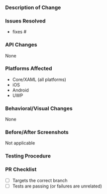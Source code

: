<!-- WAIT! 

After July 15, 2020, feature related pull requests cannot be guaranteed to merge by Xamarin.Forms 5.0. They will be labeled "maui" for transition to dotnet/maui. See the [transition to .NET MAUI](https://github.com/xamarin/Xamarin.Forms/wiki/Feature-Roadmap#transition-to-net-maui) for more information.

Before you submit this PR, make sure you're building on and targeting the right branch!
     - If this is an enhancement or contains API changes or breaking changes, target main-xf.
     - If the issue you're working on has a milestone, target the corresponding branch.
     - If this is a bug fix, target the branch of the latest stable version (unless the bug is only in a prerelease or main-xf, of course!).
     See [Contributing](https://github.com/xamarin/Xamarin.Forms/blob/main-xf/.github/CONTRIBUTING.md) for more tips!

     PLEASE DELETE THE ALL THESE COMMENTS BEFORE SUBMITTING! THANKS!!!
 -->
### Description of Change ###

<!-- Describe your changes here. If you're fixing a regression, please also include a link to the commit that first introduced this issue, if possible. -->

### Issues Resolved ### 
<!-- Please use the format "fixes #xxxx" for each issue this PR addresses -->

- fixes #

### API Changes ###
<!-- List all API changes here (or just put None), example:

Added:
 - bool FakeControl.MakeShiny { get; set; } //Bindable Property
 - void FakeControl.Clear ();

Changed:
 - object FakeControl.MakeShiny => FakeControl FakeControl.MakeShiny
 
 Removed:
 - object FakeControl.MakeShiny => FakeControl FakeControl.MakeShiny
 
 -->
 
 None

### Platforms Affected ### 
<!-- Please list all platforms affected by these changes -->

- Core/XAML (all platforms)
- iOS
- Android
- UWP

### Behavioral/Visual Changes ###
<!-- Describe any changes that may change how a user's app behaves or appears when upgrading to this version of the codebase. -->

None

### Before/After Screenshots ### 
<!-- If possible, take a screenshot of your test case before these changes were made and another screenshot after the changes were made to show possible visual changes. -->

Not applicable

### Testing Procedure ###
<!-- Please list the steps that should be taken to properly test these changes on each relevant platform. If you were unable to test these changes yourself on any or all platforms, please let us know. Also, if you are able to attach a video of your test run, you will be our personal hero. -->

### PR Checklist ###
<!-- To be completed by reviewers -->

- [ ] Targets the correct branch
- [ ] Tests are passing (or failures are unrelated)
